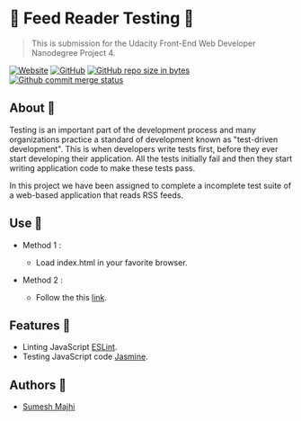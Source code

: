 # 💉 Feed Reader Testing 💉

> This is submission for the Udacity Front-End Web Developer Nanodegree Project 4.

[![Website](https://img.shields.io/badge/site-up%20and%20running-lightgrey.svg)](https://majhirockzz.github.io/FEND-Project-4/)
[![GitHub](https://img.shields.io/github/license/mashape/apistatus.svg)](https://github.com/MajhiRockzZ/FEND-Project-4/blob/master/LICENSE)
[![GitHub repo size in bytes](https://img.shields.io/badge/repo%20size-95%20KB-blue.svg)](https://github.com/MajhiRockzZ/FEND-Project-4/)
[![Github commit merge status](https://img.shields.io/github/commit-status/badges/shields/master/5d4ab86b1b5ddfb3c4a70a70bd19932c52603b8c.svg)](https://github.com/MajhiRockzZ/FEND-Project-4/)

## About 💎

Testing is an important part of the development process and many organizations practice a standard of development known as "test-driven development". This is when developers write tests first, before they ever start developing their application. All the tests initially fail and then they start writing application code to make these tests pass.

In this project we have been assigned to complete a incomplete test suite of a web-based application that reads RSS feeds.

## Use 💎

- Method 1 :

  - Load index.html in your favorite browser.

- Method 2 :

  - Follow the this [link](https://majhirockzz.github.io/FEND-Project-4/ "Feed Reader Testing").

## Features 💎

- Linting JavaScript [ESLint](https://eslint.org/ "https://eslint.org/").
- Testing JavaScript code [Jasmine](https://jasmine.github.io/ "https://jasmine.github.io/").

## Authors 💎

- [Sumesh Majhi](https://github.com/MajhiRockzZ "https://github.com/MajhiRockzZ")
